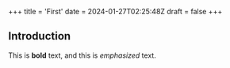 +++
title = 'First'
date = 2024-01-27T02:25:48Z
draft = false
+++
## Introduction

This is **bold** text, and this is *emphasized* text.